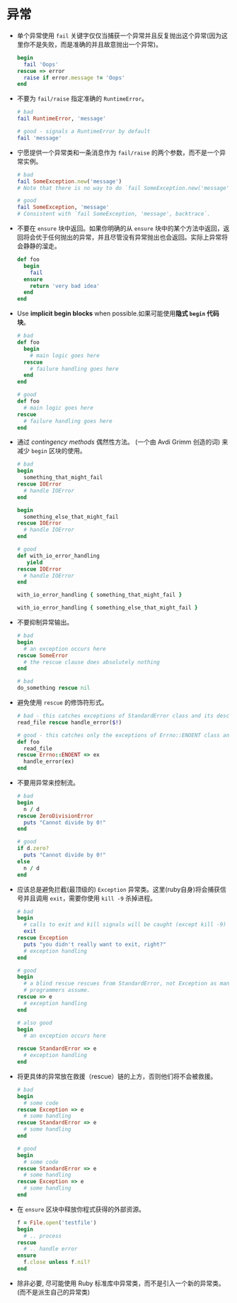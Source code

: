 # 异常

* 单个异常使用 `fail` 关键字仅仅当捕获一个异常并且反复抛出这个异常(因为这里你不是失败，而是准确的并且故意抛出一个异常)。

    ```Ruby
    begin
      fail 'Oops'
    rescue => error
      raise if error.message != 'Oops'
    end
    ```

* 不要为 `fail/raise` 指定准确的 `RuntimeError`。

    ```Ruby
    # bad
    fail RuntimeError, 'message'

    # good - signals a RuntimeError by default
    fail 'message'
    ```

* 宁愿提供一个异常类和一条消息作为 `fail/raise` 的两个参数，而不是一个异常实例。

    ```Ruby
    # bad
    fail SomeException.new('message')
    # Note that there is no way to do `fail SomeException.new('message'), backtrace`.

    # good
    fail SomeException, 'message'
    # Consistent with `fail SomeException, 'message', backtrace`.
    ```

* 不要在 `ensure` 块中返回。如果你明确的从 `ensure` 块中的某个方法中返回，返回将会优于任何抛出的异常，并且尽管没有异常抛出也会返回。实际上异常将会静静的溜走。

    ```Ruby
    def foo
      begin
        fail
      ensure
        return 'very bad idea'
      end
    end
    ```

* Use **implicit begin blocks** when possible.如果可能使用**隐式 `begin` 代码块**。

    ```Ruby
    # bad
    def foo
      begin
        # main logic goes here
      rescue
        # failure handling goes here
      end
    end

    # good
    def foo
      # main logic goes here
    rescue
      # failure handling goes here
    end
    ```

* 通过 *contingency methods* 偶然性方法。 (一个由 Avdi Grimm 创造的词) 来减少 `begin` 区块的使用。

    ```Ruby
    # bad
    begin
      something_that_might_fail
    rescue IOError
      # handle IOError
    end

    begin
      something_else_that_might_fail
    rescue IOError
      # handle IOError
    end

    # good
    def with_io_error_handling
       yield
    rescue IOError
      # handle IOError
    end

    with_io_error_handling { something_that_might_fail }

    with_io_error_handling { something_else_that_might_fail }
    ```

* 不要抑制异常输出。

    ```Ruby
    # bad
    begin
      # an exception occurs here
    rescue SomeError
      # the rescue clause does absolutely nothing
    end

    # bad
    do_something rescue nil
    ```

* 避免使用 `rescue` 的修饰符形式。

    ```Ruby
    # bad - this catches exceptions of StandardError class and its descendant classes
    read_file rescue handle_error($!)

    # good - this catches only the exceptions of Errno::ENOENT class and its descendant classes
    def foo
      read_file
    rescue Errno::ENOENT => ex
      handle_error(ex)
    end
    ```

* 不要用异常来控制流。

    ```Ruby
    # bad
    begin
      n / d
    rescue ZeroDivisionError
      puts "Cannot divide by 0!"
    end

    # good
    if d.zero?
      puts "Cannot divide by 0!"
    else
      n / d
    end
    ```

* 应该总是避免拦截(最顶级的) `Exception` 异常类。这里(ruby自身)将会捕获信号并且调用 `exit`，需要你使用 `kill -9` 杀掉进程。

    ```Ruby
    # bad
    begin
      # calls to exit and kill signals will be caught (except kill -9)
      exit
    rescue Exception
      puts "you didn't really want to exit, right?"
      # exception handling
    end

    # good
    begin
      # a blind rescue rescues from StandardError, not Exception as many
      # programmers assume.
    rescue => e
      # exception handling
    end

    # also good
    begin
      # an exception occurs here

    rescue StandardError => e
      # exception handling
    end

    ```

* 将更具体的异常放在救援（rescue）链的上方，否则他们将不会被救援。

    ```Ruby
    # bad
    begin
      # some code
    rescue Exception => e
      # some handling
    rescue StandardError => e
      # some handling
    end

    # good
    begin
      # some code
    rescue StandardError => e
      # some handling
    rescue Exception => e
      # some handling
    end
    ```

* 在 `ensure` 区块中释放你程式获得的外部资源。

    ```Ruby
    f = File.open('testfile')
    begin
      # .. process
    rescue
      # .. handle error
    ensure
      f.close unless f.nil?
    end
    ```


* 除非必要, 尽可能使用 Ruby 标准库中异常类，而不是引入一个新的异常类。(而不是派生自己的异常类)

